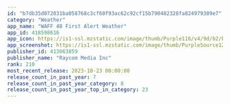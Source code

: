 ```yaml
---
id: "b7db35d072031ba058768c3cf60f93ac62c92cf15b790482328fa824979309e7"
category: "Weather"
app_name: "WAFF 48 First Alert Weather"
app_id: 418598616
app_icon: https://is1-ssl.mzstatic.com/image/thumb/Purple116/v4/9d/b2/b7/9db2b747-ff65-5629-a315-49f4244b80d1/AppIcon-1x_U007emarketing-0-4-0-85-220.jpeg/1024x1024bb.png
app_screenshot: https://is1-ssl.mzstatic.com/image/thumb/PurpleSource122/v4/0f/bb/57/0fbb5724-e468-7cb8-98f1-66e0adefb8b5/6bdd8b51-83cb-49e0-88cf-07281d8e3d4d_Simulator_Screen_Shot_-_iPhone_11_Pro_Max_-_2022-12-16_at_05.37.51.png/1242x2688bb.png
publisher_id: 413063859
publisher_name: "Raycom Media Inc"
rank: 210
most_recent_release: 2023-10-23 00:00:00
release_count_in_past_year: 7
release_count_in_past_year_category: 8
release_count_in_past_year_top_in_category: 23
---
```

